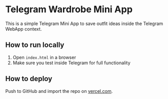 # Telegram Wardrobe Mini App

This is a simple Telegram Mini App to save outfit ideas inside the Telegram WebApp context.

## How to run locally
1. Open `index.html` in a browser
2. Make sure you test inside Telegram for full functionality

## How to deploy
Push to GitHub and import the repo on [vercel.com](https://vercel.com).